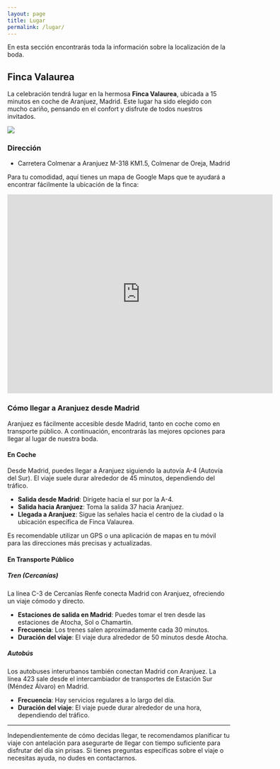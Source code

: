 ```yaml
---
layout: page
title: Lugar
permalink: /lugar/
---
```


En esta sección encontrarás toda la información sobre la localización de la boda.

## Finca Valaurea

La celebración tendrá lugar en la hermosa **Finca Valaurea**, ubicada a 15 minutos en coche de Aranjuez, Madrid. Este lugar ha sido elegido con mucho cariño, pensando en el confort y disfrute de todos nuestros invitados. 

![](/boda-paula-eduardo/images/finca.jpg)

### Dirección

- Carretera Colmenar a Aranjuez M-318 KM1.5, Colmenar de Oreja, Madrid

Para tu comodidad, aquí tienes un mapa de Google Maps que te ayudará a encontrar fácilmente la ubicación de la finca:

<div class="google-map">
<iframe src="https://www.google.com/maps/embed?pb=!1m14!1m8!1m3!1d12215.150971752646!2d-3.5091569!3d40.0578375!3m2!1i1024!2i768!4f13.1!3m3!1m2!1s0xd420f8e4d938993%3A0x7c135af9880431fc!2sFinca%20Valaurea!5e0!3m2!1sen!2sch!4v1710352161722!5m2!1sen!2sch" width="600" height="450" style="border:0;" allowfullscreen="" loading="lazy" referrerpolicy="no-referrer-when-downgrade"></iframe>
</div>


### Cómo llegar a Aranjuez desde Madrid

Aranjuez es fácilmente accesible desde Madrid, tanto en coche como en transporte público. A continuación, encontrarás las mejores opciones para llegar al lugar de nuestra boda.

#### En Coche

Desde Madrid, puedes llegar a Aranjuez siguiendo la autovía A-4 (Autovía del Sur). El viaje suele durar alrededor de 45 minutos, dependiendo del tráfico.

- **Salida desde Madrid**: Dirígete hacia el sur por la A-4.
- **Salida hacia Aranjuez**: Toma la salida 37 hacia Aranjuez.
- **Llegada a Aranjuez**: Sigue las señales hacia el centro de la ciudad o la ubicación específica de Finca Valaurea.

Es recomendable utilizar un GPS o una aplicación de mapas en tu móvil para las direcciones más precisas y actualizadas.

#### En Transporte Público

##### Tren (Cercanías)

La línea C-3 de Cercanías Renfe conecta Madrid con Aranjuez, ofreciendo un viaje cómodo y directo.

- **Estaciones de salida en Madrid**: Puedes tomar el tren desde las estaciones de Atocha, Sol o Chamartín.
- **Frecuencia**: Los trenes salen aproximadamente cada 30 minutos.
- **Duración del viaje**: El viaje dura alrededor de 50 minutos desde Atocha.

##### Autobús

Los autobuses interurbanos también conectan Madrid con Aranjuez. La línea 423 sale desde el intercambiador de transportes de Estación Sur (Méndez Álvaro) en Madrid.

- **Frecuencia**: Hay servicios regulares a lo largo del día.
- **Duración del viaje**: El viaje puede durar alrededor de una hora, dependiendo del tráfico.

---

Independientemente de cómo decidas llegar, te recomendamos planificar tu viaje con antelación para asegurarte de llegar con tiempo suficiente para disfrutar del día sin prisas. Si tienes preguntas específicas sobre el viaje o necesitas ayuda, no dudes en contactarnos.
